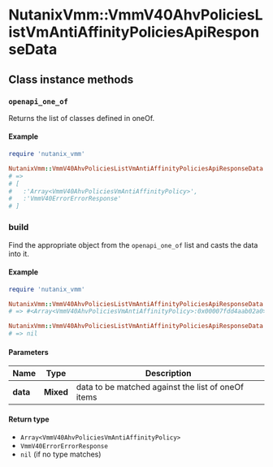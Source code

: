 # NutanixVmm::VmmV40AhvPoliciesListVmAntiAffinityPoliciesApiResponseData

## Class instance methods

### `openapi_one_of`

Returns the list of classes defined in oneOf.

#### Example

```ruby
require 'nutanix_vmm'

NutanixVmm::VmmV40AhvPoliciesListVmAntiAffinityPoliciesApiResponseData.openapi_one_of
# =>
# [
#   :'Array<VmmV40AhvPoliciesVmAntiAffinityPolicy>',
#   :'VmmV40ErrorErrorResponse'
# ]
```

### build

Find the appropriate object from the `openapi_one_of` list and casts the data into it.

#### Example

```ruby
require 'nutanix_vmm'

NutanixVmm::VmmV40AhvPoliciesListVmAntiAffinityPoliciesApiResponseData.build(data)
# => #<Array<VmmV40AhvPoliciesVmAntiAffinityPolicy>:0x00007fdd4aab02a0>

NutanixVmm::VmmV40AhvPoliciesListVmAntiAffinityPoliciesApiResponseData.build(data_that_doesnt_match)
# => nil
```

#### Parameters

| Name | Type | Description |
| ---- | ---- | ----------- |
| **data** | **Mixed** | data to be matched against the list of oneOf items |

#### Return type

- `Array<VmmV40AhvPoliciesVmAntiAffinityPolicy>`
- `VmmV40ErrorErrorResponse`
- `nil` (if no type matches)


